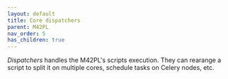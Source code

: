 ```yaml
---
layout: default
title: Core dispatchers
parent: M42PL
nav_order: 5
has_children: true
---
```


_Dispatchers_ handles the M42PL's scripts execution. They can rearange a script
to split it on multiple cores, schedule tasks on Celery nodes, etc.
